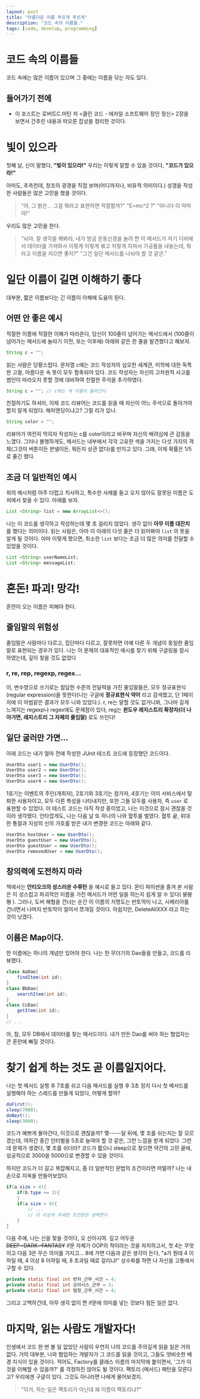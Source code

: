 ```yaml
---
layout: post
title: "아름다운 이름 푸르게 푸르게"
description: "코드 속의 이름들."
tags: [code, develop, programming]
---
```



# 코드 속의 이름들

코드 속에는 많은 이름이 있으며 그 중에는 이름을 닦는 자도 있다.

## 들어가기 전에
* 이 포스트는 로버트C.마틴 저 <클린 코드 - 에자일 소프트웨어 장인 정신> 2장을 보면서 간추린 내용과 떠오른 잡상을 정리한 것이다.

# 빛이 있으라

첫째 날, 신이 말했다, __"빛이 있으라!"__ 우리는 이렇게 말할 수 있을 것이다, __"코드가 있으라!"__ 

아마도, 추측컨데, 창조의 광경을 직접 보며(어디까지나, 비유적 의미이다.) 성경을 작성한 사람들은 많은 고민을 했을 것이다.

>"야, 그 밝은... 그걸 뭐라고 표현하면 적절할까?" 
>"E=mc^2 ?" 
>"아니다 이 악마야!" 

우리도 많은 고민을 한다.

>"뇌야, 잘 생각을 해봐라, 내가 방금 운동신경을 놀려 짠 이 메서드가 저기 디비에서 데이터를 가져와서 이렇게 이렇게 볶고 저렇게 지져서 가공품을 내놓는데, 뭐라고 이름을 지으면 좋지?"
>"그건 일단 메서드를 나눠야 할 것 같군."

# 일단 이름이 길면 이해하기 좋다

대부분, 짧은 이름보다는 긴 이름이 이해에 도움이 된다.

## 어떤 안 좋은 예시

적절한 이름에 적절한 이해가 따라온다, 당신이 100줄이 넘어가는 메서드에서 (100줄이 넘어가는 메서드에 놀라기 이전, 또는 이후에) 아래와 같은 한 줄을 발견했다고 해보자.

```java
String c = "";
```

읽는 사람은 당황스럽다. 문자열 c에는 코드 작성자의 심오한 세계관, 미학에 대한 독특한 고찰, 아름다운 속 뜻이 모두 함축되어 있다. 코드 작성자는 자신의 고차원적 사고를 범인이 따라오지 못할 것에 대비하여 친절한 주석을 추가하였다.

```java
String c = ""; // c에는 색 이름이 들어간다
``` 

친절하기도 하셔라, 이제 코드 리뷰어는 코드를 읽을 때 자신이 어느 주석으로 돌아가야 할지 알게 되었다. 해피앤딩이냐고? 그럴 리가 있나.

```java
String color = "";
```

리뷰어가 여전히 막히자 작성자는 c를 color이라고 바꾸며 자신의 배려심에 큰 감동을 느꼈다. 그러나 불행하게도, 메서드는 내부에서 각각 고유한 색을 가지는 다섯 가지의 객체(그것이 버튼이든 판넬이든, 뭐든지 상관 없다)를 만지고 있다. 그래, 이제 확률은 1/5로 줄긴 했다.

## 조금 더 일반적인 예시

위의 예시처럼 아주 더럽고 치사하고, 특수한 사례를 들고 오지 않아도 잘못된 이름은 도처에서 찾을 수 있다. 아래를 보자.

```java
List <String> list = new ArrayList<>();
```

나는 이 코드를 생각하고 작성하는데 몇 초 걸리지 않았다. 생각 없이 __아무 이름 대잔치__ 를 했다는 의미이다. 읽는 사람은, 아마 이 아래의 다섯 줄은 더 읽어봐야 `list` 의 뜻을 알게 될 것이다. 아마 이렇게 짰으면, 최소한 `list` 보다는 조금 더 많은 의미를 전달할 수 있었을 것이다.

```java
List <String> userNameList;
List <String> messageList;
```

# 혼돈! 파괴! 망각!

혼란이 오는 이름은 피해야 한다.

## 줄임말의 위험성

줄임말은 사람마다 다르고, 집단마다 다르고, 잘못하면 아예 다른 두 개념이 동일한 줄임말로 표현되는 경우가 있다. 나는 이 문제의 대표적인 예시를 찾기 위해 구글링을 잠시 하였는데, 깊이 찾을 것도 없었다

### r, re, rep, regexp, regex...

이, 변수명으로 쓰기로는 참담한 수준의 전달력을 가진 줄임말들은, 모두 정규표현식(regular expression)을 뜻한다(나는 구글에 __정규표현식 약어__ 라고 검색했고, 단 1페이지에 이 마법같은 결과가 모두 나와 있었다.). r, re는 말할 것도 없거니와, 그나마 길게 느껴지는 regexp나 regex에도 문제점이 있다, reg는 __윈도우 레지스트리 확장자(더 나아가면, 레지스트리 그 자체의 줄임말)__ 로도 쓰인다!

## 일단 굴러만 가면...

아래 코드는 내가 얼마 전에 작성한 JUnit 테스트 코드에 등장했던 코드이다.

```java
UserDto user1 = new UserDto();
UserDto user2 = new UserDto();
UserDto user3 = new UserDto();
UserDto user4 = new UserDto();
```

1호기는 이벤트의 주인(개최자), 2호기와 3호기는 참가자, 4호기는 이미 서비스에서 탈퇴한 사용자이고, 모두 다른 특성을 나타내지만, 또한 그들 모두를 사용자, 즉 `user` 로 표현할 수 있었다. 이 테스트 코드는 아직 작성 중이었고, 나는 이것으로 잠시 괜찮을 것이라 생각했다. 안타깝게도, 나는 다음 날 또 하나의 나와 혈투를 벌였다. 혈투 끝, 위대한 통찰과 지성의 신의 가호를 받은 내가 변경한 코드는 아래와 같다.

```java
UserDto hostUser = new UserDto();
UserDto guestUser = new UserDto();
UserDto guestUser = new UserDto();
UserDto removedUser = new UserDto();
```

## 창의력에 도전하지 마라

책에서는 __안티오크의 성스러운 수류탄__ 을 예시로 들고 있다. 몬티 파이썬을 즐겨 본 사람은 이 성스럽고 파괴적인 이름을 가진 메서드가 어떤 일을 하는지 쉽게 알 수 있다( ~~붕붕펑~~ ). 그러나, 도버 해협을 건너는 순간 이 이름의 지명도는 반토막이 나고, 시베리아를 건너면서 나머지 반토막이 얼어서 쪼개질 것이다. 아쉽지만, DeleteAllXXX 라고 하는 것이 낫겠다.

## 이름은 Map이다.

한 이름에는 하나의 개념만 있어야 한다. 나는 한 무더기의 Dao들을 만들고, 코드를 리뷰했다.

```java
class AaDao{
    findItem(int id);
}
class BbDao{
    searchItem(int id);
}
class CcDao{
    getItem(int id);
}
// ...
```

아, 참, 모두 DB에서 데이터를 찾는 메서드이다. 내가 만든 Dao를 써야 하는 협업자는 큰 혼란에 빠질 것이다.

# 찾기 쉽게 하는 것도 곧 이름일지어다.

나는 첫 메서드 실행 후 7초를 쉬고 다음 매서드를 실행 후 3초 정지 다시 첫 메서드를 실행해야 하는 스레드를 만들게 되었다, 어떻게 할까?

```java
doFirst();
sleep(7000);
doNext();
sleep(3000);
```

코드가 예쁘게 돌아간다, 이것으로 괜찮을까? 몇-----달 뒤에, 몇 초를 쉬는지는 잘 모르겠는데, 여하간 중간 인터벌을 5초로 늘여야 할 것 같은, 그런 느낌을 받게 되었다. 그런데 문제가 생겼다, 몇 초를 쉬더라? 코드가 짧으니 sleep으로 찾으면 약간의 고민 끝에, 성공적으로 3000을 5000으로 변경할 수 있을 것이다. 

하지만 코드가 더 길고 복잡해지고, 좀 더 일반적인 문법의 조건이라면 어떨까? 나는 내 손으로 지옥을 만들어보았다.

```java
if(a.size > 4){
    if(b.type == 3){
    }
    if(a.size > 8){
        // ...
        // 더 이상의 자세한 조건문은 생략한다
    }
}
```

다음 주에, 나는 신을 찾을 것이다, 오 신이시여. 깊고 어두운 ~~DEEP♂DARK♂FANTASY~~ if문 자체가 OOP의 적이라는 것을 차치하고서, 첫 4는 무엇이고 다음 3은 무슨 의미를 가지고... 8에 가면 다음과 같은 생각이 든다, "a가 뭔데 4 이하일 때, 4 이상 8 이하일 때, 8 초과일 때로 갈리냐!" 상수화를 하면 나 자신을 고통에서 구할 수 있다.

```java
private static final int 반차_근무_시간 = 4;
private static final int 오아시스_근무 = 3;
private static final int 법정_근무_시간 = 4;
```

그리고 고백하건데, 아무 생각 없이 짠 if문에 의미를 넣는 것보다 힘든 일은 없다.

# 마지막, 읽는 사람도 개발자다!

인생에서 코드 한 번 볼 일 없었던 사람이 우연히 나의 코드를 주의깊게 읽을 일은 거의 없다. 거의 대부분, 나와 협업하는 개발자가 그 코드를 읽을 것이고, 그들도 엇비슷한 배경 지식이 있을 것이다. 적어도, Factory를 클래스 이름의 마지막에 붙이면서, '그가 이것을 이해할 수 있을까?' 를 걱정하진 않아도 될 것이다. 팩토리 (메서드) 패턴을 모른다고? 우리에겐 구글이 있다. 그것도 아니라면 나에게 물어보겠지.

>"이거, 하는 일은 팩토리가 아닌데 왜 이름이 팩토리냐?"
